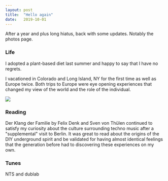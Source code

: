 ```yaml
---
layout: post
title:  "Hello again"
date:   2019-10-01
---
```

After a year and plus long hiatus, back with some updates. Notably the photos page.


### Life


I adopted a plant-based diet last summer and happy to say that I have no regrets.

I vacationed in Colorado and Long Island, NY for the first time as well as Europe twice. Both trips to Europe were eye opening experiences that changed my view of the world and the role of the individual.


![](../../../images/berlin.jpg)


### Reading

Der Klang der Familie by Felix Denk and Sven von Thülen continued to satisfy my curiosity about the culture surrounding techno music after a "supplemental" visit to Berlin. It was great to read about the origins of the DIY underground spirit and be validated for having almost identical feelings that the generation before had to discovering these experiences on my own. 


### Tunes


NTS and dublab



